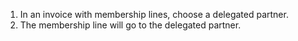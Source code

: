 1.  In an invoice with membership lines, choose a delegated partner.
2.  The membership line will go to the delegated partner.

